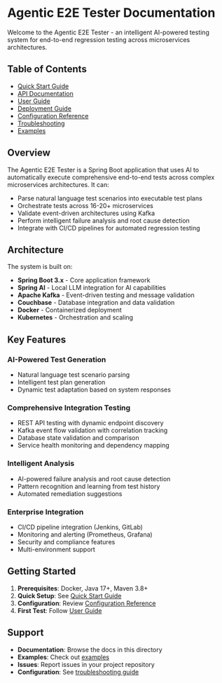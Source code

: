 # Agentic E2E Tester Documentation

Welcome to the Agentic E2E Tester - an intelligent AI-powered testing system for end-to-end regression testing across microservices architectures.

## Table of Contents

- [Quick Start Guide](./quick-start.md)
- [API Documentation](./api/README.md)
- [User Guide](./user-guide.md)
- [Deployment Guide](./deployment/README.md)
- [Configuration Reference](./configuration.md)
- [Troubleshooting](./troubleshooting.md)
- [Examples](./examples/README.md)

## Overview

The Agentic E2E Tester is a Spring Boot application that uses AI to automatically execute comprehensive end-to-end tests across complex microservices architectures. It can:

- Parse natural language test scenarios into executable test plans
- Orchestrate tests across 16-20+ microservices
- Validate event-driven architectures using Kafka
- Perform intelligent failure analysis and root cause detection
- Integrate with CI/CD pipelines for automated regression testing

## Architecture

The system is built on:
- **Spring Boot 3.x** - Core application framework
- **Spring AI** - Local LLM integration for AI capabilities
- **Apache Kafka** - Event-driven testing and message validation
- **Couchbase** - Database integration and data validation
- **Docker** - Containerized deployment
- **Kubernetes** - Orchestration and scaling

## Key Features

### AI-Powered Test Generation
- Natural language test scenario parsing
- Intelligent test plan generation
- Dynamic test adaptation based on system responses

### Comprehensive Integration Testing
- REST API testing with dynamic endpoint discovery
- Kafka event flow validation with correlation tracking
- Database state validation and comparison
- Service health monitoring and dependency mapping

### Intelligent Analysis
- AI-powered failure analysis and root cause detection
- Pattern recognition and learning from test history
- Automated remediation suggestions

### Enterprise Integration
- CI/CD pipeline integration (Jenkins, GitLab)
- Monitoring and alerting (Prometheus, Grafana)
- Security and compliance features
- Multi-environment support

## Getting Started

1. **Prerequisites**: Docker, Java 17+, Maven 3.8+
2. **Quick Setup**: See [Quick Start Guide](./quick-start.md)
3. **Configuration**: Review [Configuration Reference](./configuration.md)
4. **First Test**: Follow [User Guide](./user-guide.md)

## Support

- **Documentation**: Browse the docs in this directory
- **Examples**: Check out [examples](./examples/README.md)
- **Issues**: Report issues in your project repository
- **Configuration**: See [troubleshooting guide](./troubleshooting.md)
